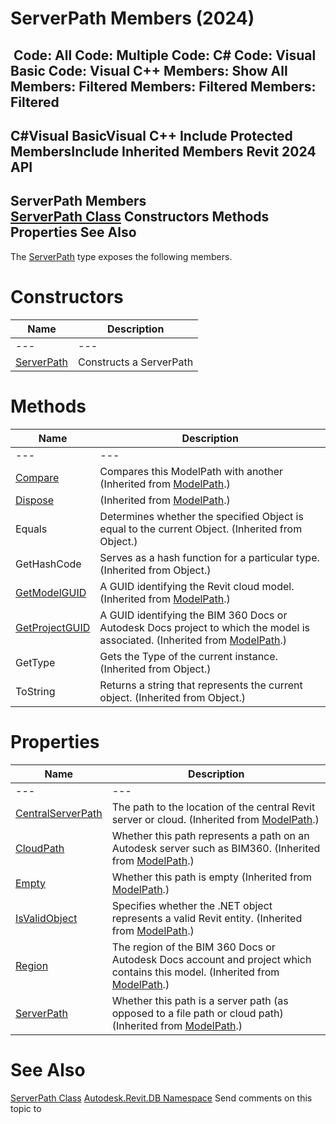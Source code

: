 # ServerPath Members (2024)

﻿
 Code: All Code: Multiple Code: C# Code: Visual Basic Code: Visual C++  Members: Show All Members: Filtered Members: Filtered Members: Filtered   
---  
C#Visual BasicVisual C++
Include Protected MembersInclude Inherited Members
Revit 2024 API  
---  
ServerPath Members  
[ServerPath Class](c304ffcf-b3ae-46be-e361-a80bec83b5c0.md "ServerPath Class") Constructors Methods Properties See Also  
---  
The [ServerPath](c304ffcf-b3ae-46be-e361-a80bec83b5c0.md "ServerPath Class") type exposes the following members.
# Constructors
| Name | Description |
| --- | --- |
| --- | --- | --- |
| [ServerPath](3d9c4f6b-8e64-33c1-c0e4-2a1157b823d9.md "ServerPath Constructor") | Constructs a ServerPath |

# Methods
| Name | Description |
| --- | --- |
| --- | --- | --- |
| [Compare](124239c3-5494-a3eb-fa80-6b6503f1a08a.md "Compare Method") | Compares this ModelPath with another  (Inherited from [ModelPath](40a84c72-e4b8-72ac-2f71-3216c66a11b3.md "ModelPath Class").) |
| [Dispose](3d01a5ed-3c9f-fde4-4899-5a6ef76f7199.md "Dispose Method") | (Inherited from [ModelPath](40a84c72-e4b8-72ac-2f71-3216c66a11b3.md "ModelPath Class").) |
| Equals | Determines whether the specified Object is equal to the current Object. (Inherited from Object.) |
| GetHashCode | Serves as a hash function for a particular type.  (Inherited from Object.) |
| [GetModelGUID](e28d439d-1399-8a88-7345-109252fb68e6.md "GetModelGUID Method") | A GUID identifying the Revit cloud model.  (Inherited from [ModelPath](40a84c72-e4b8-72ac-2f71-3216c66a11b3.md "ModelPath Class").) |
| [GetProjectGUID](81e80465-626a-5659-5383-25fef813c270.md "GetProjectGUID Method") | A GUID identifying the BIM 360 Docs or Autodesk Docs project to which the model is associated.  (Inherited from [ModelPath](40a84c72-e4b8-72ac-2f71-3216c66a11b3.md "ModelPath Class").) |
| GetType | Gets the Type of the current instance. (Inherited from Object.) |
| ToString | Returns a string that represents the current object. (Inherited from Object.) |

# Properties
| Name | Description |
| --- | --- |
| --- | --- | --- |
| [CentralServerPath](8026990f-77d8-af4e-dc6b-1d249a5dbb1f.md "CentralServerPath Property") | The path to the location of the central Revit server or cloud.  (Inherited from [ModelPath](40a84c72-e4b8-72ac-2f71-3216c66a11b3.md "ModelPath Class").) |
| [CloudPath](56b05e52-a4dd-6aa4-2d7a-686436e36fb5.md "CloudPath Property") | Whether this path represents a path on an Autodesk server such as BIM360.  (Inherited from [ModelPath](40a84c72-e4b8-72ac-2f71-3216c66a11b3.md "ModelPath Class").) |
| [Empty](d613467b-1030-6444-d4e4-0c6ae1ec76d3.md "Empty Property") | Whether this path is empty  (Inherited from [ModelPath](40a84c72-e4b8-72ac-2f71-3216c66a11b3.md "ModelPath Class").) |
| [IsValidObject](eddecc61-5a2b-d53c-1ec5-b9596cd05d07.md "IsValidObject Property") | Specifies whether the .NET object represents a valid Revit entity.  (Inherited from [ModelPath](40a84c72-e4b8-72ac-2f71-3216c66a11b3.md "ModelPath Class").) |
| [Region](c7f2f531-559f-1a77-437b-f47e20d5844f.md "Region Property") | The region of the BIM 360 Docs or Autodesk Docs account and project which contains this model.  (Inherited from [ModelPath](40a84c72-e4b8-72ac-2f71-3216c66a11b3.md "ModelPath Class").) |
| [ServerPath](4f4b7343-c95a-a887-9dc8-6665839175b4.md "ServerPath Property") | Whether this path is a server path (as opposed to a file path or cloud path)  (Inherited from [ModelPath](40a84c72-e4b8-72ac-2f71-3216c66a11b3.md "ModelPath Class").) |

# See Also
[ServerPath Class](c304ffcf-b3ae-46be-e361-a80bec83b5c0.md "ServerPath Class")
[Autodesk.Revit.DB Namespace](87546ba7-461b-c646-cbb1-2cb8f5bff8b2.md "Autodesk.Revit.DB Namespace")
Send comments on this topic to 